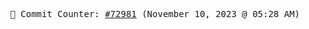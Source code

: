 <p align="center">
    <samp>
        📮 Commit Counter: <a href="https://github.com/Javascript-void0/Javascript-void0/commits/main">#72981</a> (November 10, 2023 @ 05:28 AM)
    </samp>
</p>
